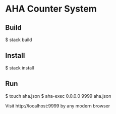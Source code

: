 # AHA Counter System 

## Build

$ stack build


## Install

$ stack install


## Run

$ touch aha.json
$ aha-exec 0.0.0.0 9999 aha.json

Visit http://localhost:9999 by any modern browser

